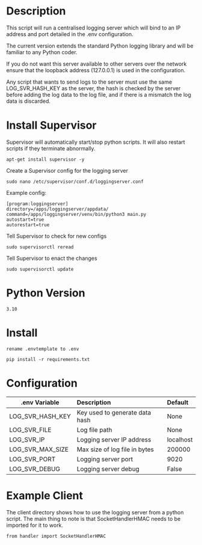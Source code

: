 # Description
This script will run a centralised logging server which will bind to an IP address and port detailed in the .env configuration.

The current version extends the standard Python logging library and will be familiar to any Python coder. 

If you do not want this server available to other servers over the network ensure that the loopback address (127.0.0.1) is used in the configuration.

Any script that wants to send logs to the server must use the same LOG_SVR_HASH_KEY as the server, the hash is checked by the server before adding the log data to the log file, and if there is a mismatch the log data is discarded.

# Install Supervisor

Supervisor will automatically start/stop python scripts.  It will also restart scripts if they terminate abnormally.

```
apt-get install supervisor -y
```

Create a Supervisor config for the logging server

```
sudo nano /etc/supervisor/conf.d/loggingserver.conf
```

Example config:

```
[program:loggingserver]
directory=/apps/loggingserver/appdata/
command=/apps/loggingserver/venv/bin/python3 main.py
autostart=true
autorestart=true
```

Tell Supervisor to check for new configs

```
sudo supervisorctl reread
```

Tell Supervisor to enact the changes

```
sudo supervisorctl update
```

# Python Version

```
3.10
```

# Install

```
rename .envtemplate to .env

pip install -r requirements.txt
```

# Configuration

| .env Variable    | Description                    | Default   |
|------------------|:-------------------------------|:----------|
| LOG_SVR_HASH_KEY | Key used to generate data hash | None      |
| LOG_SVR_FILE     | Log file path                  | None      |
| LOG_SVR_IP       | Logging server IP address      | localhost |
| LOG_SVR_MAX_SIZE | Max size of log file in bytes  | 200000    |
| LOG_SVR_PORT     | Logging server port            | 9020      |
| LOG_SVR_DEBUG    | Logging server debug           | False     |


# Example Client

The client directory shows how to use the logging server from a python script.  The main thing to note is that SocketHandlerHMAC needs to be imported for it to work.

```
from handler import SocketHandlerHMAC
```